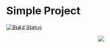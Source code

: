 # Simple Project
[![Build Status](https://travis-ci.org/selen11/simple_project.svg)](https://travis-ci.org/selen11/simple_project)
<p align="center">
  <img src="http://cdn.meme.am/instances/58153627.jpg"/>
</p>
